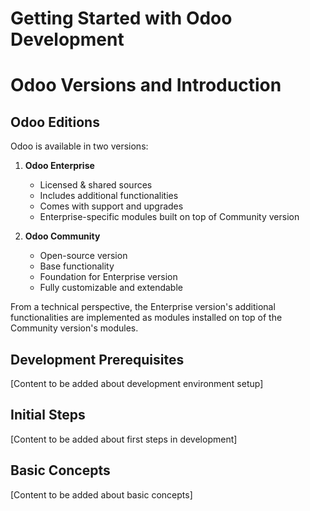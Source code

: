 # Getting Started with Odoo Development

# Odoo Versions and Introduction

## Odoo Editions
Odoo is available in two versions:
1. **Odoo Enterprise**
   - Licensed & shared sources
   - Includes additional functionalities
   - Comes with support and upgrades
   - Enterprise-specific modules built on top of Community version

2. **Odoo Community**
   - Open-source version
   - Base functionality
   - Foundation for Enterprise version
   - Fully customizable and extendable

From a technical perspective, the Enterprise version's additional functionalities are implemented as modules installed on top of the Community version's modules.

## Development Prerequisites
[Content to be added about development environment setup]

## Initial Steps
[Content to be added about first steps in development]

## Basic Concepts
[Content to be added about basic concepts]
